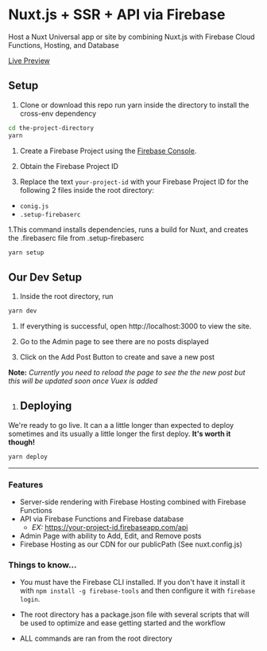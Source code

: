 # Nuxt.js + SSR + API via Firebase
Host a Nuxt Universal app or site by combining Nuxt.js with Firebase Cloud Functions, Hosting, and Database

[Live Preview](https://nuxtssrfire.firebaseapp.com)

## Setup
1. Clone or download this repo run yarn inside the directory to install the cross-env dependency
```bash
cd the-project-directory
yarn
```

1. Create a Firebase Project using the [Firebase Console](https://console.firebase.google.com).

1. Obtain the Firebase Project ID  

1. Replace the text `your-project-id` with your Firebase Project ID for the following 2 files inside the root directory:
  - `conig.js`
  - `.setup-firebaserc`

1.This command installs dependencies, runs a build for Nuxt, and creates the .firebaserc file from .setup-firebaserc
```bash
yarn setup
```

## Our Dev Setup
1. Inside the root directory, run
```bash
yarn dev
```
1. If everything is successful, open http://localhost:3000 to view the site.

1. Go to the Admin page to see there are no posts displayed

1. Click on the Add Post Button to create and save a new post

  **Note:** _Currently you need to reload the page to see the the new post but this will be updated soon once Vuex is added_

1. ## Deploying
We're ready to go live. It can a a little longer than expected to deploy sometimes and its usually a little longer the first deploy.  **It's worth it though!**
```bash
yarn deploy
```
<hr>

### Features
- Server-side rendering with Firebase Hosting combined with Firebase Functions
- API via Firebase Functions and Firebase database
  - *EX:* https://your-project-id.firebaseapp.com/api
- Admin Page with ability to Add, Edit, and Remove posts
- Firebase Hosting as our CDN for our publicPath (See nuxt.config.js)

### Things to know...
- You must have the Firebase CLI installed. If you don't have it install it with `npm install -g firebase-tools` and then configure it with `firebase login`.

- The root directory has a package.json file with several scripts that will be used to optimize and ease getting started and the workflow

- ALL commands are ran from the root directory
